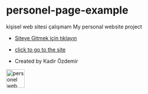 # personel-page-example

kişisel web sitesi çalışmam
My personal website project

- [Siteye Gitmek için tıklayın](https://kadirozdemir00.netlify.app/)
- [click to go to the site](https://kadirozdemir00.netlify.app/)

- Created by Kadir Özdemir

<img src="https://i.hizliresim.com/l6h3nme.png"  width="50px" alt="personel web site" target="_blank" />
